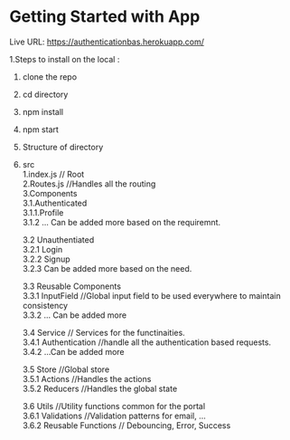 # Getting Started with App

Live URL: https://authenticationbas.herokuapp.com/

1.Steps to install on the local :

  1. clone the repo<br/>
  2. cd  directory<br/>
  3. npm install<br/>
  4. npm start<br/>



2. Structure of directory<br/>
  1. src<br/>
      1.index.js // Root<br/>
      2.Routes.js //Handles all the routing<br/>
      3.Components<br/>
        3.1.Authenticated<br/>
          3.1.1.Profile<br/>
          3.1.2 ... Can be added more based on the requiremnt.<br/>
        
        3.2 Unauthentiated<br/>
          3.2.1 Login<br/>
          3.2.2 Signup<br/>
          3.2.3 Can be added more based on the need.<br/>

        3.3 Reusable Components<br/>
          3.3.1 InputField //Global input field to be used everywhere to maintain consistency<br/>
          3.3.2 ... Can be added more<br/>
          
        3.4 Service // Services for the functinaities.<br/>
          3.4.1   Authentication //handle all the authentication based requests.<br/>
          3.4.2   ...Can be added more<br/>
          
        3.5 Store //Global store<br/>
          3.5.1 Actions //Handles the actions<br/>
          3.5.2 Reducers //Handles the global state<br/>   

        3.6 Utils //Utility functions common for the portal<br/>
          3.6.1 Validations //Validation patterns for email, ...<br/>
          3.6.2 Reusable Functions // Debouncing, Error, Success<br/>
